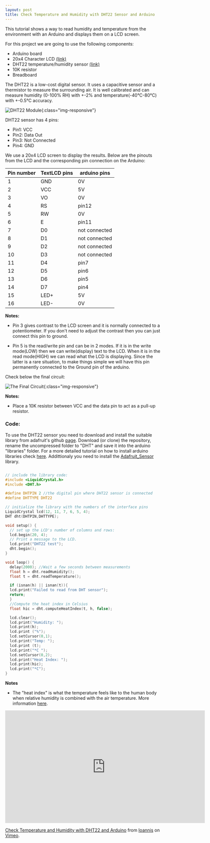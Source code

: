 ```yaml
---
layout: post
title: Check Temperature and Humidity with DHT22 Sensor and Arduino
---
```


This tutorial shows a way to read humidity and temperature from the environment with an Arduino and displays them on a LCD screen.

For this project we are going to use the following components:
 - Arduino board
 - 20x4 Character LCD [(link)](https://www.sparkfun.com/products/256)
 - DHT22 temperature/humidity sensor [(link)](https://www.adafruit.com/product/385)
 - 10K resistor
 - Breadboard

The DHT22 is a low-cost digital sensor. It uses a capacitive sensor and a thermistor to measure the surrounding air. It is well calibrated and can measure humidity (0-100% RH) with +-2% and temperature(-40°C-80°C) with +-0.5°C accuracy.

![DHT22 Module]({{site.url}}/assets/images/2016-11-19-Check-Temperature-and-Humidity-with-Arduino/dht22.jpg){:class="img-responsive"}

DHT22 sensor has 4 pins:

- Pin1: VCC
- Pin2: Data Out
- Pin3: Not Connected
- Pin4: GND

We use a 20x4 LCD screen to display the results. Below are the pinouts from the LCD and the corresponding pin connection on the Arduino:   


|Pin number |	TextLCD pins	|arduino pins
----------  | --------------| -----------|
1|	GND |	0V
2|	VCC |	5V
3|	VO  |	0V
4|	RS  |	pin12
5|	RW  |	0V
6|	E   |	pin11
7|	D0  |	not connected
8|	D1  |	not connected
9|	D2  |	not connected
10|	D3  |	not connected
11|	D4  |	pin7
12|	D5  |	pin6
13|	D6  |	pin5
14|	D7  |	pin4
15|	LED+| 5V
16|	LED-| 0V

**Notes:**
- Pin 3 gives contrast to the LCD screen and it is normally connected to a potentiometer.  If you don't need to adjust the contrast then you can just connect this pin to ground.

- Pin 5 is the read/write pin and can be in 2 modes. If it is in the write mode(LOW) then we can write(display) text to the LCD. When it is in the read mode(HIGH) we can read what the LCD is displaying. Since the latter is a rare situation, to make things simple we will have this pin permanently connected to the Ground pin of the arduino.

Check below the final circuit:

![The Final Circuit]({{site.url}}/assets/images/2016-11-19-Check-Temperature-and-Humidity-with-Arduino/final_circuit.png){:class="img-responsive"}

**Notes:**
- Place a 10K resistor between VCC and the data pin to act as a pull-up resistor.


### Code:  

To use the DHT22 sensor you need to download and install the suitable library from adafruit's github [page](https://github.com/adafruit/DHT-sensor-library). Download (or clone) the repository, rename the uncompressed folder to "DHT" and save it into the arduino "libraries" folder. For a more detailed tutorial on how to install arduino libraries check [here](https://www.arduino.cc/en/Guide/Libraries). Addittionaly you need to install the [Adafruit_Sensor](https://github.com/adafruit/Adafruit_Sensor) library.

```c

// include the library code:
#include <LiquidCrystal.h>
#include <DHT.h>

#define DHTPIN 2 //the digital pin where DHT22 sensor is connected
#define DHTTYPE DHT22

// initialize the library with the numbers of the interface pins
LiquidCrystal lcd(12, 11, 7, 6, 5, 4);
DHT dht(DHTPIN,DHTTYPE);

void setup() {  
  // set up the LCD's number of columns and rows:
  lcd.begin(20, 4);
  // Print a message to the LCD.
  lcd.print("DHT22 test");
  dht.begin();
}

void loop() {
  delay(2000); //Wait a few seconds between measurements
  float h = dht.readHumidity();
  float t = dht.readTemperature();

  if (isnan(h) || isnan(t)){
  lcd.print("Failed to read from DHT sensor");
  return;
  }
  //Compute the heat index in Celsius
  float hic = dht.computeHeatIndex(t, h, false);

  lcd.clear();
  lcd.print("Humidity: ");
  lcd.print(h);
  lcd.print ("%");
  lcd.setCursor(0,1);
  lcd.print("Temp: ");
  lcd.print (t);
  lcd.print("*C ");
  lcd.setCursor(0,2);
  lcd.print("Heat Index: ");
  lcd.print(hic);
  lcd.print("*C");
}

```

**Notes**
- The "heat index" is what the temperature feels like to the human body when relative humidity is combined with the air temperature. More information [here](https://www.weather.gov/ama/heatindex).


<iframe src="https://player.vimeo.com/video/192284512" width="640" height="360" frameborder="0" webkitallowfullscreen mozallowfullscreen allowfullscreen></iframe>
<p><a href="https://vimeo.com/192284512">Check Temperature and Humidity with DHT22 and Arduino</a> from <a href="https://vimeo.com/user59315970">Ioannis</a> on <a href="https://vimeo.com">Vimeo</a>.</p>

